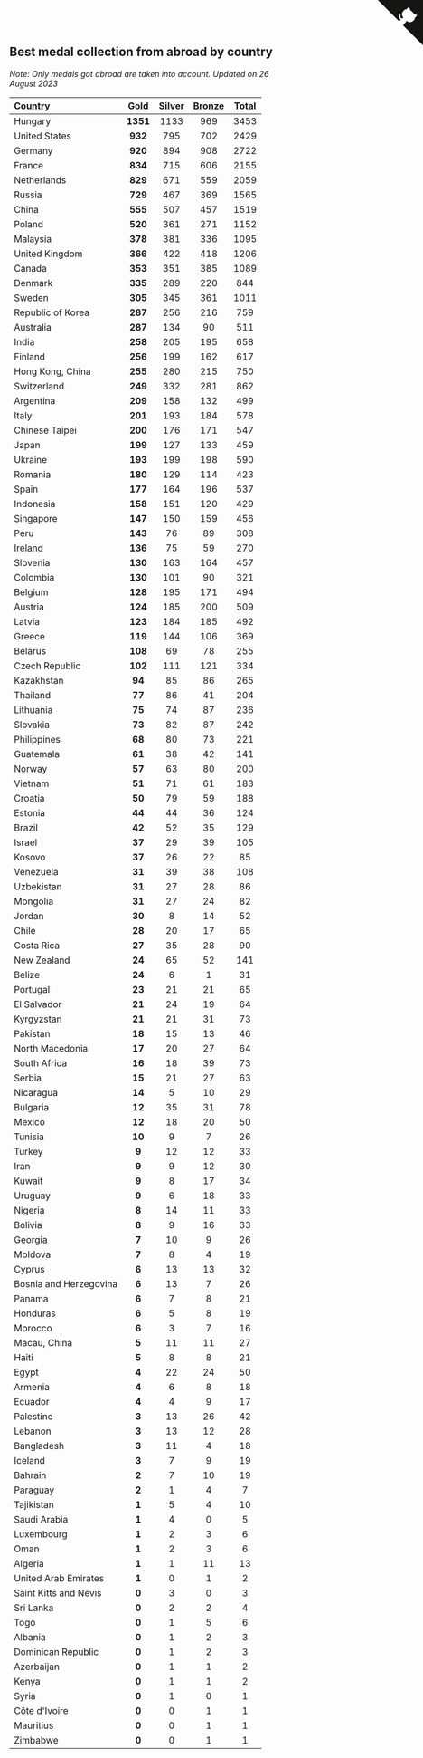 ## Best medal collection from abroad by country

*Note: Only medals got abroad are taken into account.*
*Updated on 26 August 2023*

| Country | Gold | Silver | Bronze | Total |
| :--- | :--: | :--: | :--: | :--: |
| Hungary | **1351** | 1133 | 969 | 3453 |
| United States | **932** | 795 | 702 | 2429 |
| Germany | **920** | 894 | 908 | 2722 |
| France | **834** | 715 | 606 | 2155 |
| Netherlands | **829** | 671 | 559 | 2059 |
| Russia | **729** | 467 | 369 | 1565 |
| China | **555** | 507 | 457 | 1519 |
| Poland | **520** | 361 | 271 | 1152 |
| Malaysia | **378** | 381 | 336 | 1095 |
| United Kingdom | **366** | 422 | 418 | 1206 |
| Canada | **353** | 351 | 385 | 1089 |
| Denmark | **335** | 289 | 220 | 844 |
| Sweden | **305** | 345 | 361 | 1011 |
| Republic of Korea | **287** | 256 | 216 | 759 |
| Australia | **287** | 134 | 90 | 511 |
| India | **258** | 205 | 195 | 658 |
| Finland | **256** | 199 | 162 | 617 |
| Hong Kong, China | **255** | 280 | 215 | 750 |
| Switzerland | **249** | 332 | 281 | 862 |
| Argentina | **209** | 158 | 132 | 499 |
| Italy | **201** | 193 | 184 | 578 |
| Chinese Taipei | **200** | 176 | 171 | 547 |
| Japan | **199** | 127 | 133 | 459 |
| Ukraine | **193** | 199 | 198 | 590 |
| Romania | **180** | 129 | 114 | 423 |
| Spain | **177** | 164 | 196 | 537 |
| Indonesia | **158** | 151 | 120 | 429 |
| Singapore | **147** | 150 | 159 | 456 |
| Peru | **143** | 76 | 89 | 308 |
| Ireland | **136** | 75 | 59 | 270 |
| Slovenia | **130** | 163 | 164 | 457 |
| Colombia | **130** | 101 | 90 | 321 |
| Belgium | **128** | 195 | 171 | 494 |
| Austria | **124** | 185 | 200 | 509 |
| Latvia | **123** | 184 | 185 | 492 |
| Greece | **119** | 144 | 106 | 369 |
| Belarus | **108** | 69 | 78 | 255 |
| Czech Republic | **102** | 111 | 121 | 334 |
| Kazakhstan | **94** | 85 | 86 | 265 |
| Thailand | **77** | 86 | 41 | 204 |
| Lithuania | **75** | 74 | 87 | 236 |
| Slovakia | **73** | 82 | 87 | 242 |
| Philippines | **68** | 80 | 73 | 221 |
| Guatemala | **61** | 38 | 42 | 141 |
| Norway | **57** | 63 | 80 | 200 |
| Vietnam | **51** | 71 | 61 | 183 |
| Croatia | **50** | 79 | 59 | 188 |
| Estonia | **44** | 44 | 36 | 124 |
| Brazil | **42** | 52 | 35 | 129 |
| Israel | **37** | 29 | 39 | 105 |
| Kosovo | **37** | 26 | 22 | 85 |
| Venezuela | **31** | 39 | 38 | 108 |
| Uzbekistan | **31** | 27 | 28 | 86 |
| Mongolia | **31** | 27 | 24 | 82 |
| Jordan | **30** | 8 | 14 | 52 |
| Chile | **28** | 20 | 17 | 65 |
| Costa Rica | **27** | 35 | 28 | 90 |
| New Zealand | **24** | 65 | 52 | 141 |
| Belize | **24** | 6 | 1 | 31 |
| Portugal | **23** | 21 | 21 | 65 |
| El Salvador | **21** | 24 | 19 | 64 |
| Kyrgyzstan | **21** | 21 | 31 | 73 |
| Pakistan | **18** | 15 | 13 | 46 |
| North Macedonia | **17** | 20 | 27 | 64 |
| South Africa | **16** | 18 | 39 | 73 |
| Serbia | **15** | 21 | 27 | 63 |
| Nicaragua | **14** | 5 | 10 | 29 |
| Bulgaria | **12** | 35 | 31 | 78 |
| Mexico | **12** | 18 | 20 | 50 |
| Tunisia | **10** | 9 | 7 | 26 |
| Turkey | **9** | 12 | 12 | 33 |
| Iran | **9** | 9 | 12 | 30 |
| Kuwait | **9** | 8 | 17 | 34 |
| Uruguay | **9** | 6 | 18 | 33 |
| Nigeria | **8** | 14 | 11 | 33 |
| Bolivia | **8** | 9 | 16 | 33 |
| Georgia | **7** | 10 | 9 | 26 |
| Moldova | **7** | 8 | 4 | 19 |
| Cyprus | **6** | 13 | 13 | 32 |
| Bosnia and Herzegovina | **6** | 13 | 7 | 26 |
| Panama | **6** | 7 | 8 | 21 |
| Honduras | **6** | 5 | 8 | 19 |
| Morocco | **6** | 3 | 7 | 16 |
| Macau, China | **5** | 11 | 11 | 27 |
| Haiti | **5** | 8 | 8 | 21 |
| Egypt | **4** | 22 | 24 | 50 |
| Armenia | **4** | 6 | 8 | 18 |
| Ecuador | **4** | 4 | 9 | 17 |
| Palestine | **3** | 13 | 26 | 42 |
| Lebanon | **3** | 13 | 12 | 28 |
| Bangladesh | **3** | 11 | 4 | 18 |
| Iceland | **3** | 7 | 9 | 19 |
| Bahrain | **2** | 7 | 10 | 19 |
| Paraguay | **2** | 1 | 4 | 7 |
| Tajikistan | **1** | 5 | 4 | 10 |
| Saudi Arabia | **1** | 4 | 0 | 5 |
| Luxembourg | **1** | 2 | 3 | 6 |
| Oman | **1** | 2 | 3 | 6 |
| Algeria | **1** | 1 | 11 | 13 |
| United Arab Emirates | **1** | 0 | 1 | 2 |
| Saint Kitts and Nevis | **0** | 3 | 0 | 3 |
| Sri Lanka | **0** | 2 | 2 | 4 |
| Togo | **0** | 1 | 5 | 6 |
| Albania | **0** | 1 | 2 | 3 |
| Dominican Republic | **0** | 1 | 2 | 3 |
| Azerbaijan | **0** | 1 | 1 | 2 |
| Kenya | **0** | 1 | 1 | 2 |
| Syria | **0** | 1 | 0 | 1 |
| Côte d'Ivoire | **0** | 0 | 1 | 1 |
| Mauritius | **0** | 0 | 1 | 1 |
| Zimbabwe | **0** | 0 | 1 | 1 |


<a href="https://github.com/jonatanklosko/wca_statistics" class="github-corner" aria-label="View source on Github"><svg width="80" height="80" viewBox="0 0 250 250" style="fill:#151513; color:#fff; position: absolute; top: 0; border: 0; right: 0;" aria-hidden="true"><path d="M0,0 L115,115 L130,115 L142,142 L250,250 L250,0 Z"></path><path d="M128.3,109.0 C113.8,99.7 119.0,89.6 119.0,89.6 C122.0,82.7 120.5,78.6 120.5,78.6 C119.2,72.0 123.4,76.3 123.4,76.3 C127.3,80.9 125.5,87.3 125.5,87.3 C122.9,97.6 130.6,101.9 134.4,103.2" fill="currentColor" style="transform-origin: 130px 106px;" class="octo-arm"></path><path d="M115.0,115.0 C114.9,115.1 118.7,116.5 119.8,115.4 L133.7,101.6 C136.9,99.2 139.9,98.4 142.2,98.6 C133.8,88.0 127.5,74.4 143.8,58.0 C148.5,53.4 154.0,51.2 159.7,51.0 C160.3,49.4 163.2,43.6 171.4,40.1 C171.4,40.1 176.1,42.5 178.8,56.2 C183.1,58.6 187.2,61.8 190.9,65.4 C194.5,69.0 197.7,73.2 200.1,77.6 C213.8,80.2 216.3,84.9 216.3,84.9 C212.7,93.1 206.9,96.0 205.4,96.6 C205.1,102.4 203.0,107.8 198.3,112.5 C181.9,128.9 168.3,122.5 157.7,114.1 C157.9,116.9 156.7,120.9 152.7,124.9 L141.0,136.5 C139.8,137.7 141.6,141.9 141.8,141.8 Z" fill="currentColor" class="octo-body"></path></svg></a><style>.github-corner:hover .octo-arm{animation:octocat-wave 560ms ease-in-out}@keyframes octocat-wave{0%,100%{transform:rotate(0)}20%,60%{transform:rotate(-25deg)}40%,80%{transform:rotate(10deg)}}@media (max-width:500px){.github-corner:hover .octo-arm{animation:none}.github-corner .octo-arm{animation:octocat-wave 560ms ease-in-out}}</style>
